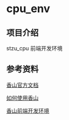 # cpu_env



## 项目介绍

stzu_cpu 前端开发环境



## 参考资料

[香山官方文档](https://xiangshan-doc.readthedocs.io/zh-cn/latest/)

[如何使用香山](https://www.gitlink.org.cn/OSchip/HowtoUseXiangShan)

[香山前端开发环境](https://github.com/OpenXiangShan/xs-env)

